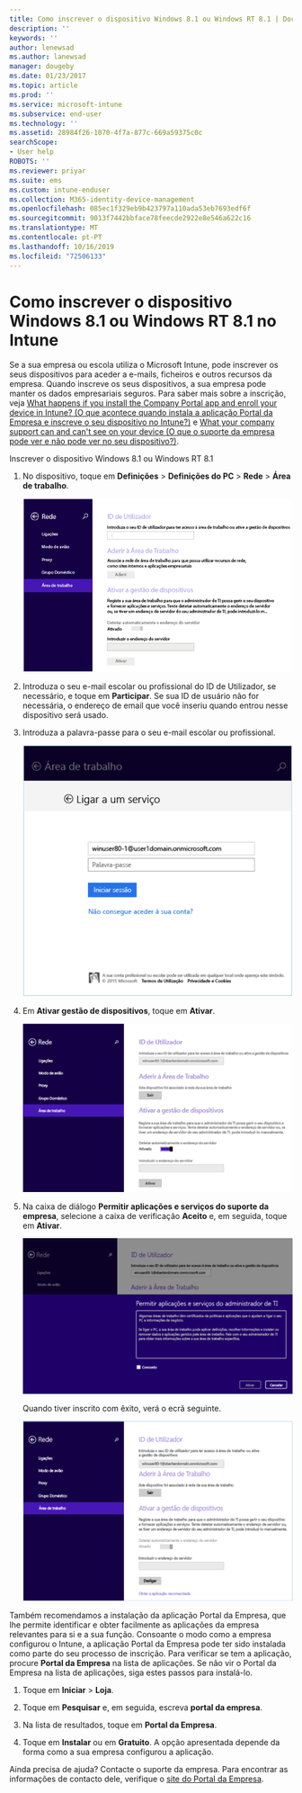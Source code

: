 ```yaml
---
title: Como inscrever o dispositivo Windows 8.1 ou Windows RT 8.1 | Documentos da Microsoft
description: ''
keywords: ''
author: lenewsad
ms.author: lanewsad
manager: dougeby
ms.date: 01/23/2017
ms.topic: article
ms.prod: ''
ms.service: microsoft-intune
ms.subservice: end-user
ms.technology: ''
ms.assetid: 28984f26-1070-4f7a-877c-669a59375c0c
searchScope:
- User help
ROBOTS: ''
ms.reviewer: priyar
ms.suite: ems
ms.custom: intune-enduser
ms.collection: M365-identity-device-management
ms.openlocfilehash: 085ec1f329eb9b423797a110ada53eb7693edf6f
ms.sourcegitcommit: 9013f7442bbface78feecde2922e8e546a622c16
ms.translationtype: MT
ms.contentlocale: pt-PT
ms.lasthandoff: 10/16/2019
ms.locfileid: "72506133"
---
```

# <a name="how-to-enroll-your-windows-81-or-windows-rt-81-device-in-intune"></a>Como inscrever o dispositivo Windows 8.1 ou Windows RT 8.1 no Intune  

Se a sua empresa ou escola utiliza o Microsoft Intune, pode inscrever os seus dispositivos para aceder a e-mails, ficheiros e outros recursos da empresa. Quando inscreve os seus dispositivos, a sua empresa pode manter os dados empresariais seguros. Para saber mais sobre a inscrição, veja [What happens if you install the Company Portal app and enroll your device in Intune? (O que acontece quando instala a aplicação Portal da Empresa e inscreve o seu dispositivo no Intune?)](what-happens-if-you-install-the-company-portal-app-and-enroll-your-device-in-intune-windows.md) e [What your company support can and can't see on your device (O que o suporte da empresa pode ver e não pode ver no seu dispositivo?)](what-info-can-your-company-see-when-you-enroll-your-device-in-intune.md).  


Inscrever o dispositivo Windows 8.1 ou Windows RT 8.1  

1. No dispositivo, toque em **Definições** &gt; **Definições do PC** &gt; **Rede** &gt; **Área de trabalho**.  

    ![nav-to-workplace](./media/W81-1-workplacejoin.png)  

2. Introduza o seu e-mail escolar ou profissional do ID de Utilizador, se necessário, e toque em **Participar**. Se sua ID de usuário não for necessária, o endereço de email que você inseriu quando entrou nesse dispositivo será usado.  

3. Introduza a palavra-passe para o seu e-mail escolar ou profissional.  


    ![type-password](./media/W81-2-workplacesettings_signin.png)  

4. Em **Ativar gestão de dispositivos**, toque em **Ativar**.  


    ![turn-on-device-management](./media/W81-3-dev-mgt-turn-on.png)  

5. Na caixa de diálogo **Permitir aplicações e serviços do suporte da empresa**, selecione a caixa de verificação **Aceito** e, em seguida, toque em **Ativar**.  


    ![turn-on-allow-apps-services](./media/W81-4-agree-allow-apps-services.png)  

    Quando tiver inscrito com êxito, verá o ecrã seguinte.  


    ![enrollment-complete](./media/W81-5-enrolled-done.png)

Também recomendamos a instalação da aplicação Portal da Empresa, que lhe permite identificar e obter facilmente as aplicações da empresa relevantes para si e a sua função. Consoante o modo como a empresa configurou o Intune, a aplicação Portal da Empresa pode ter sido instalada como parte do seu processo de inscrição. Para verificar se tem a aplicação, procure **Portal da Empresa** na lista de aplicações. Se não vir o Portal da Empresa na lista de aplicações, siga estes passos para instalá-lo.

1. Toque em **Iniciar** &gt; **Loja**.  

2. Toque em **Pesquisar** e, em seguida, escreva **portal da empresa**.  

3. Na lista de resultados, toque em **Portal da Empresa**.  

4. Toque em **Instalar** ou em **Gratuito**. A opção apresentada depende da forma como a sua empresa configurou a aplicação.  

Ainda precisa de ajuda? Contacte o suporte da empresa. Para encontrar as informações de contacto dele, verifique o [site do Portal da Empresa](https://go.microsoft.com/fwlink/?linkid=2010980).  
